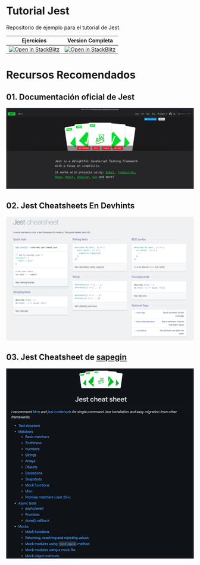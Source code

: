 # Tutorial Jest

Repositorio de ejemplo para el tutorial de Jest.

| Ejercicios                                                                                                                                                                           | Version Completa                                                                                                                                                                |
| ------------------------------------------------------------------------------------------------------------------------------------------------------------------------------------ | ------------------------------------------------------------------------------------------------------------------------------------------------------------------------------- |
| [![Open in StackBlitz](https://developer.stackblitz.com/img/open_in_stackblitz.svg)](https://stackblitz.com/github/nicolasmendonca/tutorial-jest/tree/ejercicio?terminal=test:watch) | [![Open in StackBlitz](https://developer.stackblitz.com/img/open_in_stackblitz.svg)](https://stackblitz.com/github/nicolasmendonca/tutorial-jest/tree/main?terminal=test:watch) |

# Recursos Recomendados

## 01. Documentación oficial de Jest

[![](./images/jest-docs.png)](https://jestjs.io/docs/getting-started)

## 02. Jest Cheatsheets En Devhints

[![](./images/jest-cheatsheet-devhints.png)](https://devhints.io/jest)

## 03. Jest Cheatsheet de [sapegin](https://github.com/sapegin)

[![](./images/jest-cheatsheet-sapegin.png)](https://github.com/sapegin/jest-cheat-sheet)
